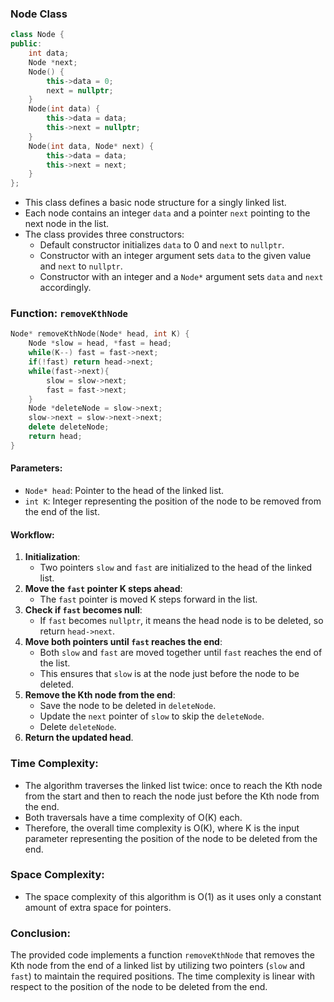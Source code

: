 ### Node Class
```cpp
class Node {
public:
    int data;
    Node *next;
    Node() {
        this->data = 0;
        next = nullptr;
    }
    Node(int data) {
        this->data = data;
        this->next = nullptr;
    }
    Node(int data, Node* next) {
        this->data = data;
        this->next = next;
    }
};
```
- This class defines a basic node structure for a singly linked list.
- Each node contains an integer `data` and a pointer `next` pointing to the next node in the list.
- The class provides three constructors:
  - Default constructor initializes `data` to 0 and `next` to `nullptr`.
  - Constructor with an integer argument sets `data` to the given value and `next` to `nullptr`.
  - Constructor with an integer and a `Node*` argument sets `data` and `next` accordingly.

### Function: `removeKthNode`
```cpp
Node* removeKthNode(Node* head, int K) {
    Node *slow = head, *fast = head;
    while(K--) fast = fast->next;
    if(!fast) return head->next;
    while(fast->next){
        slow = slow->next;
        fast = fast->next;
    }
    Node *deleteNode = slow->next;
    slow->next = slow->next->next;
    delete deleteNode;
    return head;
}
```
#### Parameters:
- `Node* head`: Pointer to the head of the linked list.
- `int K`: Integer representing the position of the node to be removed from the end of the list.

#### Workflow:
1. **Initialization**:
   - Two pointers `slow` and `fast` are initialized to the head of the linked list.
2. **Move the `fast` pointer K steps ahead**:
   - The `fast` pointer is moved K steps forward in the list.
3. **Check if `fast` becomes null**:
   - If `fast` becomes `nullptr`, it means the head node is to be deleted, so return `head->next`.
4. **Move both pointers until `fast` reaches the end**:
   - Both `slow` and `fast` are moved together until `fast` reaches the end of the list.
   - This ensures that `slow` is at the node just before the node to be deleted.
5. **Remove the Kth node from the end**:
   - Save the node to be deleted in `deleteNode`.
   - Update the `next` pointer of `slow` to skip the `deleteNode`.
   - Delete `deleteNode`.
6. **Return the updated head**.

### Time Complexity:
- The algorithm traverses the linked list twice: once to reach the Kth node from the start and then to reach the node just before the Kth node from the end.
- Both traversals have a time complexity of O(K) each.
- Therefore, the overall time complexity is O(K), where K is the input parameter representing the position of the node to be deleted from the end.

### Space Complexity:
- The space complexity of this algorithm is O(1) as it uses only a constant amount of extra space for pointers.

### Conclusion:
The provided code implements a function `removeKthNode` that removes the Kth node from the end of a linked list by utilizing two pointers (`slow` and `fast`) to maintain the required positions. The time complexity is linear with respect to the position of the node to be deleted from the end.



